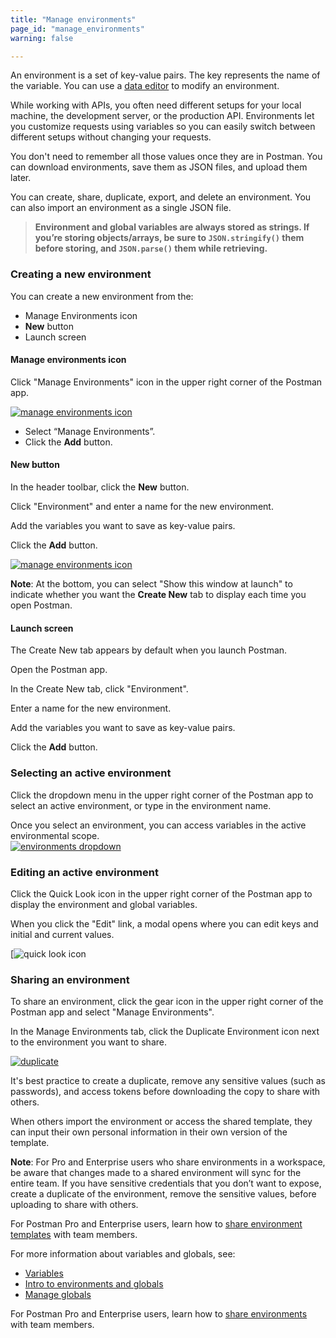 ```yaml
---
title: "Manage environments"
page_id: "manage_environments"
warning: false

---
```


An environment is a set of key-value pairs. The key represents the name of the variable. You can use a [data editor](/docs/v6/postman/launching_postman/navigating_postman) to modify an environment. 

While working with APIs, you often need different setups for your local machine, the development server, or the production API. Environments let you customize requests using variables so you can easily switch between different setups without changing your requests. 

You don't need to remember all those values once they are in Postman. You can download environments, save them as JSON files, and upload them later.

You can create, share, duplicate, export, and delete an environment. You can also import an environment as a single JSON file.

> **Environment and global variables are always stored as strings. If you’re storing objects/arrays, be sure to `JSON.stringify()` them before storing, and `JSON.parse()` them while retrieving.**

### **Creating a new environment**

You can create a new environment from the:
* Manage Environments icon
* **New** button
* Launch screen

#### Manage environments icon

Click "Manage Environments" icon in the upper right corner of the Postman app.

[![manage environments icon](https://s3.amazonaws.com/postman-static-getpostman-com/postman-docs/Env&Globals6.png)](https://s3.amazonaws.com/postman-static-getpostman-com/postman-docs/Env&Globals6.png)

* Select “Manage Environments”.
* Click the **Add** button.
  
#### New button

In the header toolbar, click the **New** button.

Click "Environment" and enter a name for the new environment.

Add the variables you want to save as key-value pairs.

Click the **Add** button.

[![manage environments icon](https://s3.amazonaws.com/postman-static-getpostman-com/postman-docs/Manage_Env1_a.png)](https://s3.amazonaws.com/postman-static-getpostman-com/postman-docs/Manage_Env1_a.png)

**Note**: At the bottom, you can select "Show this window at launch" to indicate whether you want the **Create New** tab to display each time you open Postman.

#### Launch screen

The Create New tab appears by default when you launch Postman.

Open the Postman app.

In the Create New tab, click "Environment".

Enter a name for the new environment.

Add the variables you want to save as key-value pairs.

Click the **Add** button.

### Selecting an active environment

Click the dropdown menu in the upper right corner of the Postman app to select an active environment, or type in the environment name. 

Once you select an environment, you can access variables in the active environmental scope.  
[![environments dropdown](https://s3.amazonaws.com/postman-static-getpostman-com/postman-docs/Env&Globals8.png)](https://s3.amazonaws.com/postman-static-getpostman-com/postman-docs/WS-active-environ.png)

### Editing an active environment

Click the Quick Look icon in the upper right corner of the Postman app to display the environment and global variables. 

When you click the "Edit" link, a modal opens where you can edit keys and initial and current values.

[![quick look icon](https://s3.amazonaws.com/postman-static-getpostman-com/postman-docs/Edit_Env_Var5.png)

### Sharing an environment

To share an environment, click the gear icon in the upper right corner of the Postman app and select "Manage Environments". 

In the Manage Environments tab, click the Duplicate Environment icon next to the environment you want to share.

[![duplicate](https://s3.amazonaws.com/postman-static-getpostman-com/postman-docs/WS-share-environment-1.png)](https://s3.amazonaws.com/postman-static-getpostman-com/postman-docs/WS-share-environment-1.png)

It's best practice to create a duplicate, remove any sensitive values (such as passwords), and access tokens before downloading the copy to share with others. 

When others import the environment or access the shared template, they can input their own personal information in their own version of the template.

**Note**: For Pro and Enterprise users who share environments in a workspace, be aware that changes made to a shared environment will sync for the entire team. If you have sensitive credentials that you don’t want to expose, create a duplicate of the environment, remove the sensitive values, before uploading to share with others.

For Postman Pro and Enterprise users, learn how to [share environment templates](/docs/v6/postman/team_library/sharing) with team members.


For more information about variables and globals, see:

* [Variables](/docs/v6/postman/environments_and_globals/variables)
* [Intro to environments and globals](/docs/v6/postman/environments_and_globals/intro_to_environments_and_globals)
* [Manage globals](/docs/v6/postman/environments_and_globals/manage_globals)

For Postman Pro and Enterprise users, learn how to [share environments](/docs/v6/postman/team_library/sharing) with team members.
